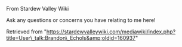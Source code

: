 From Stardew Valley Wiki

Ask any questions or concerns you have relating to me here!

Retrieved from "https://stardewvalleywiki.com/mediawiki/index.php?title=User\_talk:Brandon\_Echols&amp;oldid=160937"